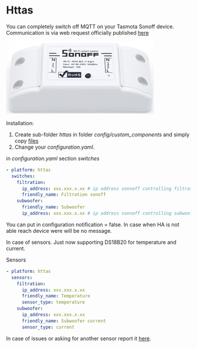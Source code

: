 # Httas

You can completely switch off MQTT on your Tasmota Sonoff device.
Communication is via web request officially published [here](https://github.com/arendst/Sonoff-Tasmota/wiki/Commands)

![Sonoff](https://github.com/JiriKursky/Custom_components/blob/master/library/sonoffbasic.jpg)

Installation: 
1. Create sub-folder *httas* in folder *config/custom_components* and simply copy [files](https://github.com/JiriKursky/Custom_components/tree/master/httas)
2. Change your *configuration.yaml*.


in *configuration.yaml* section *switches*
```yaml
- platform: httas
  switches:
    filtration:
      ip_address: xxx.xxx.x.xx # ip address sonnoff controlling filtration
      friendly_name: Filtration sonoff          
    subwoofer:
      friendly_name: Subwoofer
      ip_address: xxx.xxx.x.xx # ip address sonnoff controlling subwoofer        
```

You can put in configuration notification = false. In case when HA is not able reach device were will be no message. 


In case of sensors. Just now supporting DS18B20 for temperature and current.

Sensors
```yaml
- platform: httas
  sensors:
    filtration:      
      ip_address: xxx.xxx.x.xx 
      friendly_name: Temperature
      sensor_type: temperature    
    subwoofer:      
      ip_address: xxx.xxx.x.xx
      friendly_name: Subwoofer current      
      sensor_type: current                  
```
In case of issues or asking for another sensor report it [here](https://github.com/JiriKursky/Hass.io_CZ_SK_custom_components/issues).

